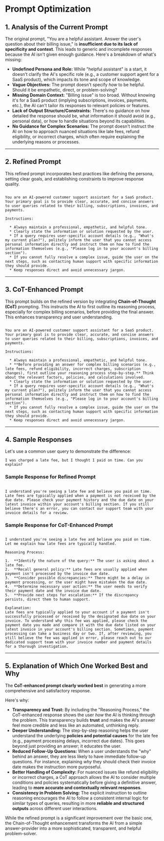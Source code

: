 # Prompt Optimization

## 1. Analysis of the Current Prompt

The original prompt, "You are a helpful assistant. Answer the user's question about their billing issue," is **insufficient due to its lack of specificity and context**. This leads to generic and incomplete responses because the AI isn't given enough guidance. Here's a breakdown of what's missing:

* **Undefined Persona and Role:** While "helpful assistant" is a start, it doesn't clarify the AI's specific role (e.g., a customer support agent for a SaaS product), which impacts its tone and scope of knowledge.
* **Vague Objectives:** The prompt doesn't specify *how* to be helpful. Should it be empathetic, direct, or problem-solving?
* **Missing Domain Context:** "Billing issue" is too broad. Without knowing it's for a SaaS product (implying subscriptions, invoices, payments, etc.), the AI can't tailor its responses to relevant policies or features.
* **Lack of Output Structure/Constraints:** There's no guidance on how detailed the response should be, what information it should avoid (e.g., personal data), or how to handle situations beyond its capabilities.
* **No Guidance for Complex Scenarios:** The prompt doesn't instruct the AI on how to approach nuanced situations like late fees, refund eligibility, or incorrect charges, which often require explaining the underlying reasons or processes.

---

## 2. Refined Prompt

This refined prompt incorporates best practices like defining the persona, setting clear goals, and establishing constraints to improve response quality.

```text

You are an AI-powered customer support assistant for a SaaS product. Your primary goal is to provide clear, accurate, and concise answers to user queries related to their billing, subscriptions, invoices, and payments.

Instructions:

  * Always maintain a professional, empathetic, and helpful tone.
  * Clearly state the information or solution requested by the user.
  * If a query requires user-specific account details (e.g., "What's my current plan?"), politely inform the user that you cannot access personal information directly and instruct them on how to find the information themselves (e.g., "Please log in to your account's billing section").
  * If you cannot fully resolve a complex issue, guide the user on the next steps, such as contacting human support with specific information they should provide.
  * Keep responses direct and avoid unnecessary jargon.

```

---

## 3. CoT-Enhanced Prompt

This prompt builds on the refined version by integrating **Chain-of-Thought (CoT)** prompting. This instructs the AI to first outline its reasoning process, especially for complex billing scenarios, before providing the final answer. This enhances transparency and user understanding.

```text

You are an AI-powered customer support assistant for a SaaS product. Your primary goal is to provide clear, accurate, and concise answers to user queries related to their billing, subscriptions, invoices, and payments.

Instructions:

  * Always maintain a professional, empathetic, and helpful tone.
  * **Before providing an answer for complex billing scenarios (e.g., late fees, refund eligibility, incorrect charges, subscription changes), first outline your reasoning process step-by-step.** Think about the relevant factors, policies, and calculations involved.
  * Clearly state the information or solution requested by the user.
  * If a query requires user-specific account details (e.g., "What's my current plan?"), politely inform the user that you cannot access personal information directly and instruct them on how to find the information themselves (e.g., "Please log in to your account's billing section").
  * If you cannot fully resolve a complex issue, guide the user on the next steps, such as contacting human support with specific information they should provide.
  * Keep responses direct and avoid unnecessary jargon.

```

---

## 4. Sample Responses

Let's use a common user query to demonstrate the difference: 

```text
I was charged a late fee, but I thought I paid on time. Can you explain?
```
### Sample Response for Refined Prompt
```

I understand you're seeing a late fee and believe you paid on time. Late fees are typically applied when a payment is not received by the due date. Please check your payment history and the due date on your latest invoice within your account's billing section. If you still believe there's an error, you can contact our support team with your invoice details for a review.

```

### Sample Response for CoT-Enhanced Prompt
```

I understand you're seeing a late fee and believe you paid on time. Let me explain how late fees are typically handled.

Reasoning Process:

1.  **Identify the nature of the query:** The user is asking about a late fee.
2.  **Recall general policy:** Late fees are usually applied when payment isn't processed by the invoice due date.
3.  **Consider possible discrepancies:** There might be a delay in payment processing, or the user might have mistaken the due date.
4.  **Determine necessary user action:** The user needs to verify their payment date and the invoice due date.
5.  **Provide next steps for escalation:** If the discrepancy persists, direct them to human support.

Explanation:
Late fees are typically applied to your account if a payment isn't successfully processed or received by the designated due date on your invoice. To understand why this fee was applied, please check the payment date you made and compare it with the due date listed on your latest invoice in your account's billing section. Sometimes, payment processing can take a business day or two. If, after reviewing, you still believe the fee was applied in error, please reach out to our dedicated support team with your invoice number and payment details for a thorough investigation.

```

---

## 5. Explanation of Which One Worked Best and Why

The **CoT-enhanced prompt clearly worked best** in generating a more comprehensive and satisfactory response.

Here's why:

* **Transparency and Trust:** By including the "Reasoning Process," the CoT-enhanced response shows the user *how* the AI is thinking through the problem. This transparency builds **trust** and makes the AI's answer feel more credible and less like an automated, unthinking reply.
* **Deeper Understanding:** The step-by-step reasoning helps the user understand the underlying **policies and potential causes** for the late fee (e.g., payment processing delays, incorrect due dates). This goes beyond just providing an answer; it educates the user.
* **Reduced Follow-Up Questions:** When a user understands the "why" behind an answer, they are less likely to have immediate follow-up questions. For instance, explaining *why* they should check their invoice date makes the instruction more purposeful.
* **Better Handling of Complexity:** For nuanced issues like refund eligibility or incorrect charges, a CoT approach allows the AI to consider multiple conditions and policies systematically before giving a definitive answer, leading to **more accurate and contextually relevant responses**.
* **Consistency in Problem Solving:** The explicit instruction to outline reasoning encourages the AI to follow a consistent internal logic for similar types of queries, resulting in more **reliable and structured outputs** across different user interactions.

While the refined prompt is a significant improvement over the basic one, the Chain-of-Thought enhancement transforms the AI from a simple answer-provider into a more sophisticated, transparent, and helpful problem-solver.